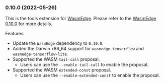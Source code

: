 ### 0.10.0 (2022-05-26)

This is the tools extension for [WasmEdge](https://github.com/WasmEdge/WasmEdge).
Please refer to the [WasmEdge 0.10.0](https://github.com/WasmEdge/WasmEdge/releases/tag/0.10.0) for more details.

Features:

* Update the `WasmEdge` dependency to `0.10.0`.
* Added the Darwin x86_64 support for `wasmedge-tensorflow` and `wasmedge-tensorflow-lite`.
* Supported the WASM `tail-call` proposal.
  * Users can use the `--enable-tail-call` to enable the proposal.
* Supported the WASM `extended-const` proposal.
  * Users can use the `--enable-extended-const` to enable the proposal.

